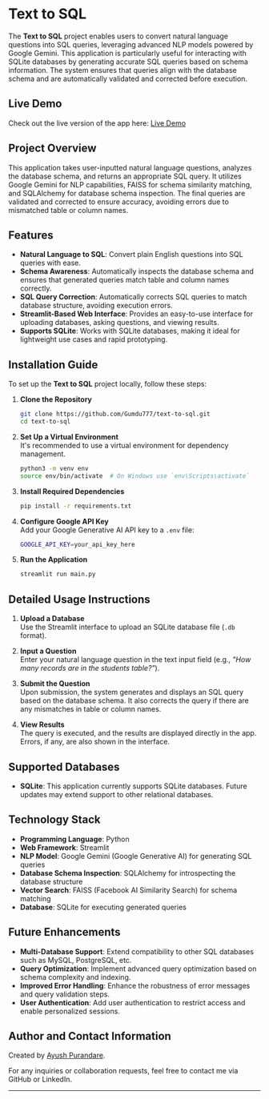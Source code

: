 # Text to SQL

The **Text to SQL** project enables users to convert natural language questions into SQL queries, leveraging advanced NLP models powered by Google Gemini. This application is particularly useful for interacting with SQLite databases by generating accurate SQL queries based on schema information. The system ensures that queries align with the database schema and are automatically validated and corrected before execution.

## Live Demo
Check out the live version of the app here: [Live Demo](https://text-to-sql-hfuc55xvvcsyxo2idbzk5b.streamlit.app/)

## Project Overview

This application takes user-inputted natural language questions, analyzes the database schema, and returns an appropriate SQL query. It utilizes Google Gemini for NLP capabilities, FAISS for schema similarity matching, and SQLAlchemy for database schema inspection. The final queries are validated and corrected to ensure accuracy, avoiding errors due to mismatched table or column names.

## Features

- **Natural Language to SQL**: Convert plain English questions into SQL queries with ease.
- **Schema Awareness**: Automatically inspects the database schema and ensures that generated queries match table and column names correctly.
- **SQL Query Correction**: Automatically corrects SQL queries to match database structure, avoiding execution errors.
- **Streamlit-Based Web Interface**: Provides an easy-to-use interface for uploading databases, asking questions, and viewing results.
- **Supports SQLite**: Works with SQLite databases, making it ideal for lightweight use cases and rapid prototyping.

## Installation Guide

To set up the **Text to SQL** project locally, follow these steps:

1. **Clone the Repository**
   ```bash
   git clone https://github.com/Gumdu777/text-to-sql.git
   cd text-to-sql
   ```

2. **Set Up a Virtual Environment**  
   It's recommended to use a virtual environment for dependency management.
   ```bash
   python3 -m venv env
   source env/bin/activate  # On Windows use `env\Scripts\activate`
   ```

3. **Install Required Dependencies**
   ```bash
   pip install -r requirements.txt
   ```

4. **Configure Google API Key**  
   Add your Google Generative AI API key to a `.env` file:
   ```bash
   GOOGLE_API_KEY=your_api_key_here
   ```

5. **Run the Application**
   ```bash
   streamlit run main.py
   ```

## Detailed Usage Instructions

1. **Upload a Database**  
   Use the Streamlit interface to upload an SQLite database file (`.db` format).

2. **Input a Question**  
   Enter your natural language question in the text input field (e.g., *"How many records are in the students table?"*).

3. **Submit the Question**  
   Upon submission, the system generates and displays an SQL query based on the database schema. It also corrects the query if there are any mismatches in table or column names.

4. **View Results**  
   The query is executed, and the results are displayed directly in the app. Errors, if any, are also shown in the interface.

## Supported Databases

- **SQLite**: This application currently supports SQLite databases. Future updates may extend support to other relational databases.

## Technology Stack

- **Programming Language**: Python
- **Web Framework**: Streamlit
- **NLP Model**: Google Gemini (Google Generative AI) for generating SQL queries
- **Database Schema Inspection**: SQLAlchemy for introspecting the database structure
- **Vector Search**: FAISS (Facebook AI Similarity Search) for schema matching
- **Database**: SQLite for executing generated queries

## Future Enhancements

- **Multi-Database Support**: Extend compatibility to other SQL databases such as MySQL, PostgreSQL, etc.
- **Query Optimization**: Implement advanced query optimization based on schema complexity and indexing.
- **Improved Error Handling**: Enhance the robustness of error messages and query validation steps.
- **User Authentication**: Add user authentication to restrict access and enable personalized sessions.

## Author and Contact Information

Created by [Ayush Purandare](https://www.linkedin.com/in/ayush-purandare-535202264).

For any inquiries or collaboration requests, feel free to contact me via GitHub or LinkedIn.

---

